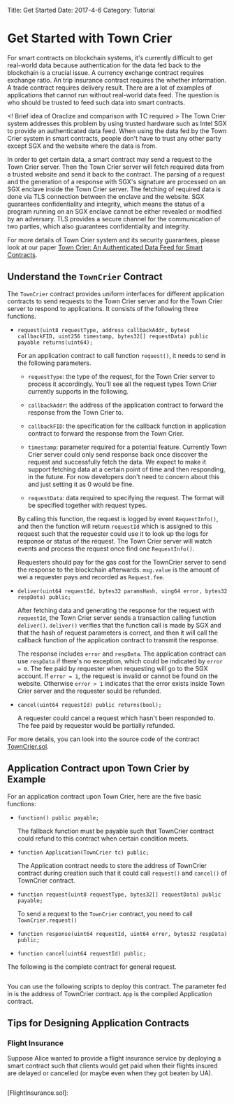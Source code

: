 Title: Get Started
Date: 2017-4-6
Category: Tutorial


# Get Started with Town Crier

For smart contracts on blockchain systems, it's currently difficult to get real-world data because authentication for the data fed back to the blockchain is a crucial issue.
A currency exchange contract requires exchange ratio.
An trip insurance contract requires the whether information.
A trade contract requires delivery result.
There are a lot of examples of applications that cannot run without real-world data feed.
The question is who should be trusted to feed such data into smart contracts.

<! Brief idea of Oraclize and comparison with TC required >
The Town Crier system addresses this problem by using trusted hardware such as Intel SGX to provide an authenticated data feed.
When using the data fed by the Town Crier system in smart contracts, people don't have to trust any other party except SGX and the website where the data is from.

In order to get certain data, a smart contract may send a request to the Town Crier server.
Then the Town Crier server will fetch required data from a trusted website and send it back to the contract.
The parsing of a request and the generation of a response with SGX's signature are processed on an SGX enclave inside the Town Crier server.
The fetching of required data is done via TLS connection between the enclave and the website.
SGX guarantees confidentiality and integrity, which means the status of a program running on an SGX enclave cannot be either revealed or modified by an adversary.
TLS provides a secure channel for the communication of two parties, which also guarantees confidentiality and integrity.

For more details of Town Crier system and its security guarantees, please look at our paper [Town Crier: An Authenticated Data Feed for Smart Contracts].

## Understand the ```TownCrier``` Contract

The ```TownCrier``` contract provides uniform interfaces for different application contracts to send requests to the Town Crier server and for the Town Crier server to respond to applications.
It consists of the following three functions.

* ```request(uint8 requestType, address callbackAddr, bytes4 callbackFID, uint256 timestamp, bytes32[] requestData) public payable returns(uint64);```

	For an application contract to call function ```request()```, it needs to send in the following parameters.
    
    - ```requestType```: the type of the request, for the Town Crier server to process it accordingly. You'll see all the request types Town Crier currently supports in the following.
    
    - ```callbackAddr```: the address of the application contract to forward the response from the Town Crier to.
    
    - ```callbackFID```: the specification for the callback function in application contract to forward the response from the Town Crier.
    
    - ```timestamp```: parameter required for a potential feature. Currently Town Crier server could only send response back once discover the request and successfully fetch the data. We expect to make it support fetching data at a certain point of time and then responding, in the future. For now developers don't need to concern about this and just setting it as 0 would be fine.
    
    - ```requestData```: data required to specifying the request. The format will be specified together with request types.

    By calling this function, the request is logged by event ```RequestInfo()```, and then the function will return ```requestId``` which is assigned to this request such that the requester could use it to look up the logs for response or status of the request.
    The Town Crier server will watch events and process the request once find one ```RequestInfo()```. 
    
    Requesters should pay for the gas cost for the TownCrier server to send the response to the blockchain afterwards.
    ```msg.value``` is the amount of wei a requester pays and recorded as ```Request.fee```.
    
* ```deliver(uint64 requestId, bytes32 paramsHash, uing64 error, bytes32 respData) public;```
    
    After fetching data and generating the response for the request with ```requestId```, the Town Crier server sends a transaction calling function ```deliver()```. 
    ```deliver()``` verifies that the function call is made by SGX and that the hash of request parameters is correct, and then it will call the callback function of the application contract to transmit the response. 
   
    The response includes ```error``` and ```respData```.
    The application contract can use ```respData``` if there's no exception, which could be indicated by ```error = 0```.
    The fee paid by requester when requesting will go to the SGX account.
    If ```error = 1```, the request is invalid or cannot be found on the website.
    Otherwise ```error > 1``` indicates that the error exists inside Town Crier server and the requester sould be refunded. 
    
* ```cancel(uint64 requestId) public returns(bool);```
    
    A requester could cancel a request which hasn't been responded to. 
    The fee paid by requester would be partially refunded. 

For more details, you can look into the source code of the contract [TownCrier.sol].

## Application Contract upon Town Crier by Example

For an application contract upon Town Crier, here are the five basic functions:

* ```function() public payable;```

    The fallback function must be payable such that TownCrier contract could refund to this contract when certain condition meets.
    
* ```function Application(TownCrier tc) public;```
    
    The Application contract needs to store the address of TownCrier contract during creation such that it could call ```request()``` and ```cancel()``` of TownCrier contract.

* ```function request(uint8 requestType, bytes32[] requestData) public payable;```
    
    To send a request to the ```TownCrier``` contract, you need to call ```TownCrier.request()```

* ```function response(uint64 requestId, uint64 error, bytes32 respData) public;```



* ```function cancel(uint64 requestId) public;```


 
The following is the complete contract for general request.
```
```
You can use the following scripts to deploy this contract. The parameter fed in is the address of TownCrier contract. ```App``` is the compiled Application contract.




## Tips for Designing Application Contracts
### Flight Insurance
Suppose Alice wanted to provide a flight insurance service by deploying a smart contract such that clients would get paid when their flights insured are delayed or cancelled (or maybe even when they got beaten by UA).
```

```

[Town Crier: An Authenticated Data Feed for Smart Contracts]: https://eprint.iacr.org/2016/168.pdf
[TownCrier.sol]:
[Application.sol]:
[FlightInsurance.sol]:

